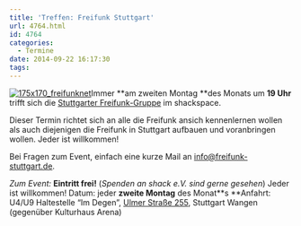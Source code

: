 ```yaml
---
title: 'Treffen: Freifunk Stuttgart'
url: 4764.html
id: 4764
categories:
  - Termine
date: 2014-09-22 16:17:30
tags:
---
```


[![175x170_freifunknet](https://blog.shackspace.de/wp-content/uploads/2014/09/175x170_freifunknet.png)](https://blog.shackspace.de/wp-content/uploads/2014/09/175x170_freifunknet.png)Immer **am zweiten Montag **des Monats um **19 Uhr** trifft sich die [Stuttgarter Freifunk-Gruppe](http://stuttgart.freifunk.net) im shackspace.

Dieser Termin richtet sich an alle die Freifunk ansich kennenlernen wollen als auch diejenigen die Freifunk in Stuttgart aufbauen und voranbringen wollen.
Jeder ist willkommen!

Bei Fragen zum Event, einfach eine kurze Mail an [info@freifunk-stuttgart.de](mailto:info@freifunk-stuttgart.de).

_Zum Event:_
**Eintritt frei!** (_Spenden an shack e.V. sind gerne gesehen_) Jeder ist willkommen!
Datum: jeder **zweite Montag** des Monat**s
**Anfahrt: U4/U9 Haltestelle “Im Degen”, [Ulmer Straße 255](https://blog.shackspace.de/?page_id=713), Stuttgart Wangen (gegenüber Kulturhaus Arena)